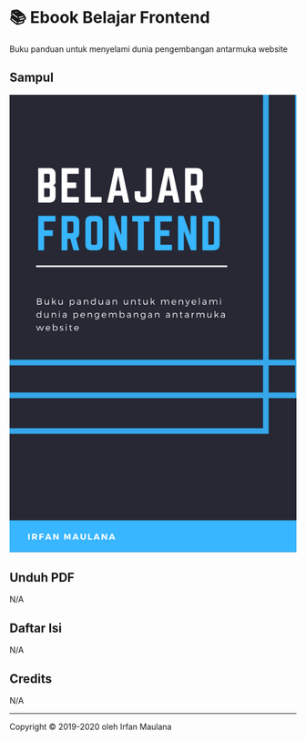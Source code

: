 # 📚 Ebook Belajar Frontend

Buku panduan untuk menyelami dunia pengembangan antarmuka website

## Sampul

![](static/img/cover-small.png)

## Unduh PDF

N/A

## Daftar Isi

N/A

## Credits

N/A

---

Copyright © 2019-2020 oleh Irfan Maulana
